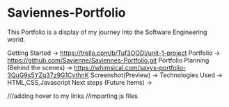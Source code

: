 # Saviennes-Portfolio
This Portfolio is a display of my journey into the Software Engineering world.

Getting Started -> https://trello.com/b/Tuf3OODI/unit-1-project
Portfolio -> https://github.com/Savienne/Saviennes-Portfolio.git
Portfolio Planning (Behind the scenes) -> https://whimsical.com/savys-portfolio-3QuG9s5YZq37z9G1CvthnK
Screenshot(Preview) ->
Technologies Used ->  HTML,CSS,Javascript
Next steps (Future Items) -> 


///adding hover to my links
//importing js files